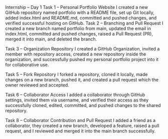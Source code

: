 Internship – Day 1
Task 1 – Personal Portfolio Website
 I created a new GitHub repository named portfolio with a README file, set up Git locally, added index.html and README.md, committed and pushed changes, and verified successful hosting on GitHub.
Task 2 – Branching and Pull Request
 I created a new branch named portfolio from main, updated the email in index.html, committed and pushed changes, raised a Pull Request (PR), merged it into main, and deleted the branch.

Task 3 – Organization Repository
 I created a GitHub Organization, invited a member with repository access, created a new repository inside the organization, and successfully pushed my personal portfolio project into it for collaborative use.

Task 5 – Fork Repository
 I forked a repository, cloned it locally, made changes on a new branch, pushed it, and created a pull request which the owner reviewed and accepted.

Task 6 – Collaborator Access
 I added a collaborator through GitHub settings, invited them via username, and verified their access as they successfully cloned, edited, committed, and pushed changes to the shared repository.

Task 8 – Collaborator Contribution and Pull Request
 I added a friend as a collaborator, they created a new branch, developed a feature, raised a pull request, and I reviewed and merged it into the main branch successfully.



